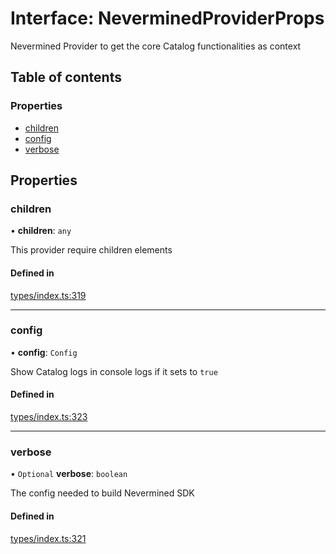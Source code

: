 # Interface: NeverminedProviderProps

Nevermined Provider to get the core Catalog functionalities as context

## Table of contents

### Properties

- [children](NeverminedProviderProps.md#children)
- [config](NeverminedProviderProps.md#config)
- [verbose](NeverminedProviderProps.md#verbose)

## Properties

### children

• **children**: `any`

This provider require children elements

#### Defined in

[types/index.ts:319](https://github.com/nevermined-io/components-catalog/blob/47f3928/lib/src/types/index.ts#L319)

___

### config

• **config**: `Config`

Show Catalog logs in console logs if it sets to `true`

#### Defined in

[types/index.ts:323](https://github.com/nevermined-io/components-catalog/blob/47f3928/lib/src/types/index.ts#L323)

___

### verbose

• `Optional` **verbose**: `boolean`

The config needed to build Nevermined SDK

#### Defined in

[types/index.ts:321](https://github.com/nevermined-io/components-catalog/blob/47f3928/lib/src/types/index.ts#L321)
